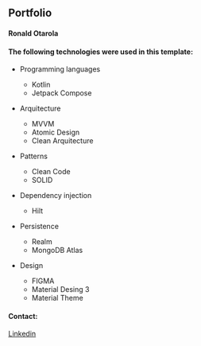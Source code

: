 
## Portfolio
#### Ronald Otarola
#### The following technologies were used in this template:

* Programming languages
    * Kotlin
    * Jetpack Compose

* Arquitecture
    *   MVVM
    *   Atomic Design
    *   Clean Arquitecture

* Patterns
    * Clean Code
    * SOLID

* Dependency injection
    * Hilt

* Persistence
    * Realm
    * MongoDB Atlas

* Design
    * FIGMA
    * Material Desing 3
    * Material Theme

#### Contact:
[Linkedin](https://www.linkedin.com/in/ronald-eduardo-otarola-sanchez-15512088)